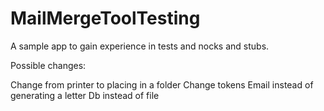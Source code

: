 # MailMergeToolTesting
A sample app to gain experience in tests and nocks and stubs.

Possible changes:

Change from printer to placing in a folder
Change tokens
Email instead of generating a letter
Db instead of file
